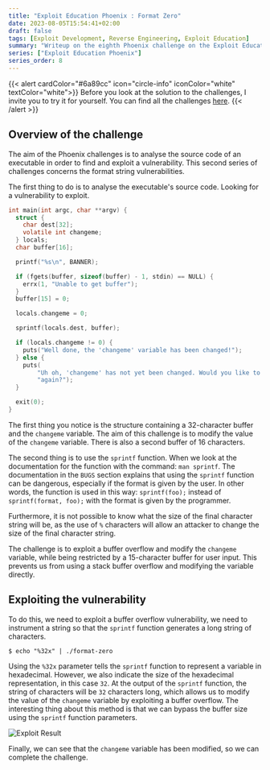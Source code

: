 ```yaml
---
title: "Exploit Education Phoenix : Format Zero"
date: 2023-08-05T15:54:41+02:00
draft: false
tags: [Exploit Development, Reverse Engineering, Exploit Education]
summary: "Writeup on the eighth Phoenix challenge on the Exploit Education website. In this article, we will solve the Format-Zero challenge."
series: ["Exploit Education Phoenix"]
series_order: 8
---
```


{{< alert cardColor="#6a89cc" icon="circle-info" iconColor="white" textColor="white">}}
Before you look at the solution to the challenges, I invite you to try it for yourself. You can find all the challenges [here](https://exploit.education/phoenix/).
{{< /alert >}}

## Overview of the challenge

The aim of the Phoenix challenges is to analyse the source code of an executable in order to find and exploit a vulnerability. This second series of challenges concerns the format string vulnerabilities. 

The first thing to do is to analyse the executable's source code. Looking for a vulnerability to exploit.

```c
int main(int argc, char **argv) {
  struct {
    char dest[32];
    volatile int changeme;
  } locals;
  char buffer[16];

  printf("%s\n", BANNER);

  if (fgets(buffer, sizeof(buffer) - 1, stdin) == NULL) {
    errx(1, "Unable to get buffer");
  }
  buffer[15] = 0;

  locals.changeme = 0;

  sprintf(locals.dest, buffer);

  if (locals.changeme != 0) {
    puts("Well done, the 'changeme' variable has been changed!");
  } else {
    puts(
        "Uh oh, 'changeme' has not yet been changed. Would you like to try "
        "again?");
  }

  exit(0);
}
```

The first thing you notice is the structure containing a 32-character buffer and the `changeme` variable. The aim of this challenge is to modify the value of the `changeme` variable. There is also a second buffer of 16 characters.

The second thing is to use the `sprintf` function. When we look at the documentation for the function with the command: `man sprintf`. The documentation in the `BUGS` section explains that using the `sprintf` function can be dangerous, especially if the format is given by the user. In other words, the function is used in this way: `sprintf(foo);` instead of `sprintf(format, foo);` with the format is given by the programmer.

Furthermore, it is not possible to know what the size of the final character string will be, as the use of `%` characters will allow an attacker to change the size of the final character string.

The challenge is to exploit a buffer overflow and modify the `changeme` variable, while being restricted by a 15-character buffer for user input. This prevents us from using a stack buffer overflow and modifying the variable directly.

## Exploiting the vulnerability

To do this, we need to exploit a buffer overflow vulnerability, we need to instrument a string so that the `sprintf` function generates a long string of characters.

```console
$ echo "%32x" | ./format-zero
```
Using the `%32x` parameter tells the `sprintf` function to represent a variable in hexadecimal. However, we also indicate the size of the hexadecimal representation, in this case `32`. At the output of the `sprintf` function, the string of characters will be `32` characters long, which allows us to modify the value of the `changeme` variable by exploiting a buffer overflow. The interesting thing about this method is that we can bypass the buffer size using the `sprintf` function parameters.

![Exploit Result](https://github.com/adamhlt/adamhlt.github.io/assets/48086737/28813c90-644e-4bb7-9a95-310b6879cce5 "Result of exploiting the vulnerability.")

Finally, we can see that the `changeme` variable has been modified, so we can complete the challenge.

